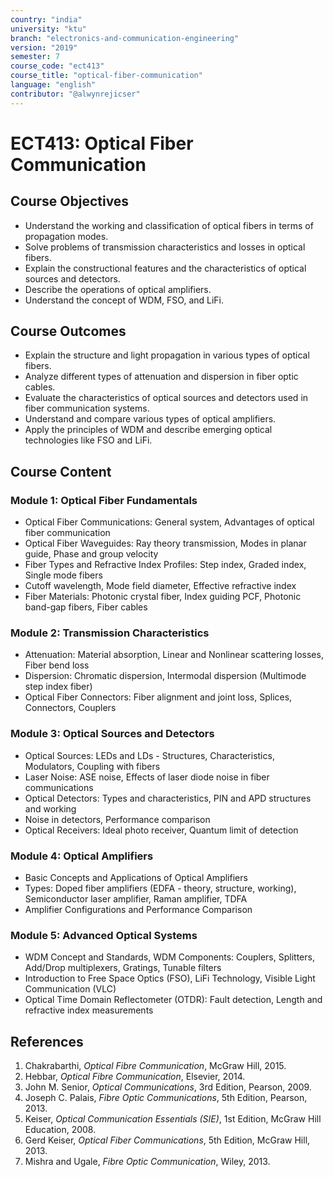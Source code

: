 ```yaml
---
country: "india"
university: "ktu"
branch: "electronics-and-communication-engineering"
version: "2019"
semester: 7
course_code: "ect413"
course_title: "optical-fiber-communication"
language: "english"
contributor: "@alwynrejicser"
---
```


# ECT413: Optical Fiber Communication

## Course Objectives

- Understand the working and classification of optical fibers in terms of propagation modes.  
- Solve problems of transmission characteristics and losses in optical fibers.  
- Explain the constructional features and the characteristics of optical sources and detectors.  
- Describe the operations of optical amplifiers.  
- Understand the concept of WDM, FSO, and LiFi.

## Course Outcomes

- Explain the structure and light propagation in various types of optical fibers.  
- Analyze different types of attenuation and dispersion in fiber optic cables.  
- Evaluate the characteristics of optical sources and detectors used in fiber communication systems.  
- Understand and compare various types of optical amplifiers.  
- Apply the principles of WDM and describe emerging optical technologies like FSO and LiFi.  

## Course Content

### Module 1: Optical Fiber Fundamentals

- Optical Fiber Communications: General system, Advantages of optical fiber communication  
- Optical Fiber Waveguides: Ray theory transmission, Modes in planar guide, Phase and group velocity  
- Fiber Types and Refractive Index Profiles: Step index, Graded index, Single mode fibers  
- Cutoff wavelength, Mode field diameter, Effective refractive index  
- Fiber Materials: Photonic crystal fiber, Index guiding PCF, Photonic band-gap fibers, Fiber cables  

### Module 2: Transmission Characteristics

- Attenuation: Material absorption, Linear and Nonlinear scattering losses, Fiber bend loss  
- Dispersion: Chromatic dispersion, Intermodal dispersion (Multimode step index fiber)  
- Optical Fiber Connectors: Fiber alignment and joint loss, Splices, Connectors, Couplers  

### Module 3: Optical Sources and Detectors

- Optical Sources: LEDs and LDs - Structures, Characteristics, Modulators, Coupling with fibers  
- Laser Noise: ASE noise, Effects of laser diode noise in fiber communications  
- Optical Detectors: Types and characteristics, PIN and APD structures and working  
- Noise in detectors, Performance comparison  
- Optical Receivers: Ideal photo receiver, Quantum limit of detection  

### Module 4: Optical Amplifiers

- Basic Concepts and Applications of Optical Amplifiers  
- Types: Doped fiber amplifiers (EDFA - theory, structure, working), Semiconductor laser amplifier, Raman amplifier, TDFA  
- Amplifier Configurations and Performance Comparison  

### Module 5: Advanced Optical Systems

- WDM Concept and Standards, WDM Components: Couplers, Splitters, Add/Drop multiplexers, Gratings, Tunable filters  
- Introduction to Free Space Optics (FSO), LiFi Technology, Visible Light Communication (VLC)  
- Optical Time Domain Reflectometer (OTDR): Fault detection, Length and refractive index measurements  

## References

1. Chakrabarthi, *Optical Fibre Communication*, McGraw Hill, 2015.  
2. Hebbar, *Optical Fibre Communication*, Elsevier, 2014.  
3. John M. Senior, *Optical Communications*, 3rd Edition, Pearson, 2009.  
4. Joseph C. Palais, *Fibre Optic Communications*, 5th Edition, Pearson, 2013.  
5. Keiser, *Optical Communication Essentials (SIE)*, 1st Edition, McGraw Hill Education, 2008.  
6. Gerd Keiser, *Optical Fiber Communications*, 5th Edition, McGraw Hill, 2013.  
7. Mishra and Ugale, *Fibre Optic Communication*, Wiley, 2013.

